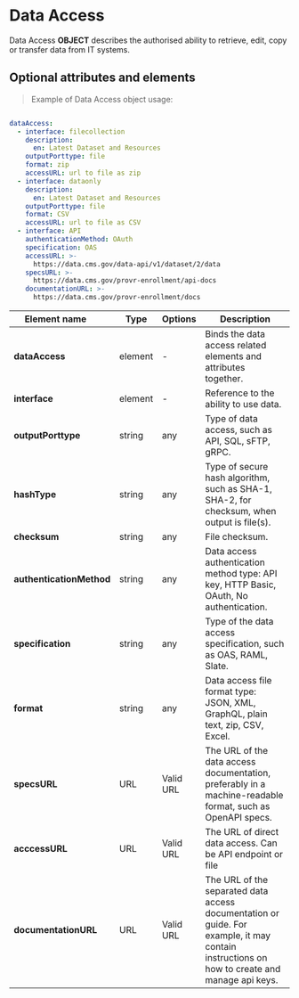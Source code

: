 # Data Access

Data Access **OBJECT** describes the authorised ability to retrieve, edit, copy or transfer data from IT systems.

## Optional attributes and elements

> Example of Data Access object usage:

```yml

dataAccess:
  - interface: filecollection
    description: 
      en: Latest Dataset and Resources
    outputPorttype: file
    format: zip
    accessURL: url to file as zip
  - interface: dataonly
    description: 
      en: Latest Dataset and Resources
    outputPorttype: file
    format: CSV
    accessURL: url to file as CSV
  - interface: API
    authenticationMethod: OAuth
    specification: OAS
    accessURL: >-
      https://data.cms.gov/data-api/v1/dataset/2/data
    specsURL: >-
      https://data.cms.gov/provr-enrollment/api-docs
    documentationURL: >- 
      https://data.cms.gov/provr-enrollment/docs
```

| <div style="width:150px">Element name</div>   | Type  | Options  | Description  |
|---|---|---|---|
| **dataAccess** | element | - |  Binds the data access related elements and attributes together. |
| **interface** | element | - | Reference to the ability to use data. |
| **outputPorttype** | string | any  | 	Type of data access, such as API, SQL, sFTP, gRPC. |
| **hashType** | string | any | Type of secure hash algorithm, such as SHA-1, SHA-2, for checksum, when output is file(s).  |
| **checksum** | string | any | File checksum. |
| **authenticationMethod** | string | any  | Data access authentication method type: API key, HTTP Basic, OAuth, No authentication. |
| **specification** | string | any  | Type of the data access specification, such as OAS, RAML, Slate. |
| **format** | string | any | 	Data access file format type: JSON, XML, GraphQL, plain text, zip, CSV, Excel. |
| **specsURL** | URL | Valid URL | 	The URL of the data access documentation, preferably in a machine-readable format, such as OpenAPI specs. |
| **acccessURL** | URL | Valid URL | 	The URL of direct data access. Can be API endpoint or file  |
| **documentationURL** | URL | Valid URL  | The URL of the separated data access documentation or guide. For example, it may contain instructions on how to create and manage api keys.|
